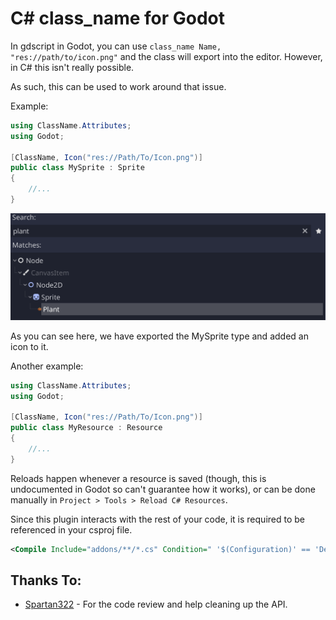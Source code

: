 # C# class_name for Godot

In gdscript in Godot, you can use `class_name Name, "res://path/to/icon.png"` and
the class will export into the editor. However, in C# this isn't really possible.

As such, this can be used to work around that issue.

Example:

```csharp
using ClassName.Attributes;
using Godot;

[ClassName, Icon("res://Path/To/Icon.png")]
public class MySprite : Sprite
{
    //...
}
```

![Screenshot of editor](images/image.png)

As you can see here, we have exported the MySprite type and added an icon to it.

Another example:

```csharp
using ClassName.Attributes;
using Godot;

[ClassName, Icon("res://Path/To/Icon.png")]
public class MyResource : Resource
{
    //...
}
```

Reloads happen whenever a resource is saved (though, this is undocumented in Godot so can't guarantee how it works),
or can be done manually in `Project > Tools > Reload C# Resources`.

Since this plugin interacts with the rest of your code, it is required to be referenced in your csproj file.

```xml
<Compile Include="addons/**/*.cs" Condition=" '$(Configuration)' == 'Debug' " />
```

## Thanks To:

- [Spartan322](https://github.com/Spartan322) - For the code review and help cleaning up the API.
